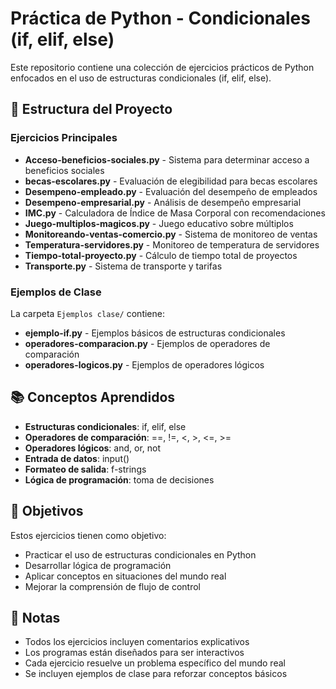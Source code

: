 # Práctica de Python - Condicionales (if, elif, else)

Este repositorio contiene una colección de ejercicios prácticos de Python enfocados en el uso de estructuras condicionales (if, elif, else).

## 📁 Estructura del Proyecto

### Ejercicios Principales
- **Acceso-beneficios-sociales.py** - Sistema para determinar acceso a beneficios sociales
- **becas-escolares.py** - Evaluación de elegibilidad para becas escolares
- **Desempeno-empleado.py** - Evaluación del desempeño de empleados
- **Desempeno-empresarial.py** - Análisis de desempeño empresarial
- **IMC.py** - Calculadora de Índice de Masa Corporal con recomendaciones
- **Juego-multiplos-magicos.py** - Juego educativo sobre múltiplos
- **Monitoreando-ventas-comercio.py** - Sistema de monitoreo de ventas
- **Temperatura-servidores.py** - Monitoreo de temperatura de servidores
- **Tiempo-total-proyecto.py** - Cálculo de tiempo total de proyectos
- **Transporte.py** - Sistema de transporte y tarifas

### Ejemplos de Clase
La carpeta `Ejemplos clase/` contiene:
- **ejemplo-if.py** - Ejemplos básicos de estructuras condicionales
- **operadores-comparacion.py** - Ejemplos de operadores de comparación
- **operadores-logicos.py** - Ejemplos de operadores lógicos

## 📚 Conceptos Aprendidos

- **Estructuras condicionales**: if, elif, else
- **Operadores de comparación**: ==, !=, <, >, <=, >=
- **Operadores lógicos**: and, or, not
- **Entrada de datos**: input()
- **Formateo de salida**: f-strings
- **Lógica de programación**: toma de decisiones

## 🎯 Objetivos

Estos ejercicios tienen como objetivo:
- Practicar el uso de estructuras condicionales en Python
- Desarrollar lógica de programación
- Aplicar conceptos en situaciones del mundo real
- Mejorar la comprensión de flujo de control

## 📝 Notas

- Todos los ejercicios incluyen comentarios explicativos
- Los programas están diseñados para ser interactivos
- Cada ejercicio resuelve un problema específico del mundo real
- Se incluyen ejemplos de clase para reforzar conceptos básicos


 

